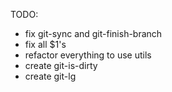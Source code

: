 TODO:

- fix git-sync and git-finish-branch
- fix all $1's
- refactor everything to use utils
- create git-is-dirty
- create git-lg